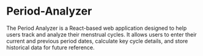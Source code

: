 # Period-Analyzer
The Period Analyzer is a React-based web application designed to help users track and analyze their menstrual cycles. It allows users to enter their current and previous period dates, calculate key cycle details, and store historical data for future reference.  
